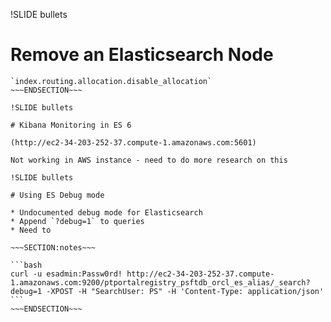 !SLIDE bullets

# Remove an Elasticsearch Node

~~~SECTION:notes~~~
`index.routing.allocation.disable_allocation`
~~~ENDSECTION~~~

!SLIDE bullets

# Kibana Monitoring in ES 6

(http://ec2-34-203-252-37.compute-1.amazonaws.com:5601)

Not working in AWS instance - need to do more research on this

!SLIDE bullets

# Using ES Debug mode

* Undocumented debug mode for Elasticsearch
* Append `?debug=1` to queries
* Need to 

~~~SECTION:notes~~~

```bash
curl -u esadmin:Passw0rd! http://ec2-34-203-252-37.compute-1.amazonaws.com:9200/ptportalregistry_psftdb_orcl_es_alias/_search?debug=1 -XPOST -H "SearchUser: PS" -H 'Content-Type: application/json'
```
~~~ENDSECTION~~~